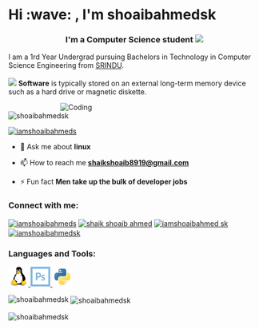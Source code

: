
<h1 align="">Hi :wave: , I'm shoaibahmedsk</h1>

<h3 align="center">I'm a Computer Science student <img src="https://camo.githubusercontent.com/c1dcb74cc1c1835b1d716f5051499a2814c683c806b15f04b0eba492863703e9/68747470733a2f2f63646e2e6472696262626c652e636f6d2f75736572732f3733303730332f73637265656e73686f74732f363538313234332f6176656e746f2e676966" width="30px"></h3>

I am a 1rd Year Undergrad pursuing Bachelors in Technology in Computer Science Engineering from [SRINDU](https://sriindu.ac.in///sriindu/). <br><br>
<img src="https://github.com/rudrabarad/rudrabarad/blob/master/Assets/Developer.gif" width="30px"> **Software**  is typically stored on an external long-term memory device such as a hard drive or magnetic diskette. <br>




<img align="right" alt="Coding" width="400" src="https://camo.githubusercontent.com/c1dcb74cc1c1835b1d716f5051499a2814c683c806b15f04b0eba492863703e9/68747470733a2f2f63646e2e6472696262626c652e636f6d2f75736572732f3733303730332f73637265656e73686f74732f363538313234332f6176656e746f2e676966">

<p align="left"> <img src="https://komarev.com/ghpvc/?username=shoaibahmedsk&label=Profile%20views&color=0e75b6&style=flat" alt="shoaibahmedsk" /> </p>

<p align="left"> <a href="https://twitter.com/iamshoaibahmeds" target="blank"><img src="https://img.shields.io/twitter/follow/iamshoaibahmeds?logo=twitter&style=for-the-badge" alt="iamshoaibahmeds" /></a> </p>

- 💬 Ask me about **linux**

- 📫 How to reach me **shaikshoaib8919@gmail.com**

- ⚡ Fun fact **Men take up the bulk of developer jobs**

<h3 align="left">Connect with me:</h3>
<p align="left">
<a href="https://twitter.com/iamshoaibahmeds" target="blank"><img align="center" src="https://raw.githubusercontent.com/rahuldkjain/github-profile-readme-generator/master/src/images/icons/Social/twitter.svg" alt="iamshoaibahmeds" height="30" width="40" /></a>
<a href="https://linkedin.com/in/shaik shoaib ahmed" target="blank"><img align="center" src="https://raw.githubusercontent.com/rahuldkjain/github-profile-readme-generator/master/src/images/icons/Social/linked-in-alt.svg" alt="shaik shoaib ahmed" height="30" width="40" /></a>
<a href="https://fb.com/iamshoaibahmed sk" target="blank"><img align="center" src="https://raw.githubusercontent.com/rahuldkjain/github-profile-readme-generator/master/src/images/icons/Social/facebook.svg" alt="iamshoaibahmed sk" height="30" width="40" /></a>
<a href="https://instagram.com/iamshoaibahmedsk" target="blank"><img align="center" src="https://raw.githubusercontent.com/rahuldkjain/github-profile-readme-generator/master/src/images/icons/Social/instagram.svg" alt="iamshoaibahmedsk" height="30" width="40" /></a>
</p>

<h3 align="left">Languages and Tools:</h3>
<p align="left"> <a href="https://www.linux.org/" target="_blank" rel="noreferrer"> <img src="https://raw.githubusercontent.com/devicons/devicon/master/icons/linux/linux-original.svg" alt="linux" width="40" height="40"/> </a> <a href="https://www.photoshop.com/en" target="_blank" rel="noreferrer"> <img src="https://raw.githubusercontent.com/devicons/devicon/master/icons/photoshop/photoshop-line.svg" alt="photoshop" width="40" height="40"/> </a> <a href="https://www.python.org" target="_blank" rel="noreferrer"> <img src="https://raw.githubusercontent.com/devicons/devicon/master/icons/python/python-original.svg" alt="python" width="40" height="40"/> </a> </p>

<p><img align="left" src="https://github-readme-stats.vercel.app/api/top-langs?username=shoaibahmedsk&show_icons=true&locale=en&layout=compact" alt="shoaibahmedsk" /></p>

<p>&nbsp;<img align="center" src="https://github-readme-stats.vercel.app/api?username=shoaibahmedsk&show_icons=true&locale=en" alt="shoaibahmedsk" /></p>

<p><img align="center" src="https://github-readme-streak-stats.herokuapp.com/?user=shoaibahmedsk&" alt="shoaibahmedsk" /></p>






